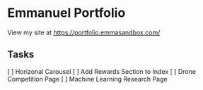 # Emmanuel Portfolio

View my site at https://portfolio.emmasandbox.com/

## Tasks

[ ] Horizonal Carousel
[ ] Add Rewards Section to Index
[ ] Drone Competition Page
[ ] Machine Learning Research Page
